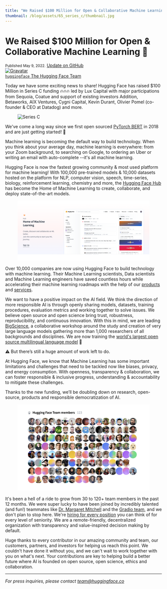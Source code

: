 ```yaml
---
title: "We Raised $100 Million for Open & Collaborative Machine Learning 🚀"
thumbnail: /blog/assets/65_series_c/thumbnail.jpg
---
```


<h1>We Raised $100 Million for Open & Collaborative Machine Learning 🚀</h1>

<div class="blog-metadata">
    <small>Published May 9, 2022.</small>
    <a target="_blank" class="btn no-underline text-sm mb-5 font-sans" href="https://github.com/huggingface/blog/blob/main/series-c.md">
        Update on GitHub
    </a>
</div>

<div class="author-card">
    <a href="/huggingface">
        <img class="avatar avatar-user" src="https://aeiljuispo.cloudimg.io/v7/https://s3.amazonaws.com/moonup/production/uploads/1583856921041-5dd96eb166059660ed1ee413.png?w=200&h=200&f=face" title="Gravatar">
        <div class="bfc">
            <code>huggingface</code>
            <span class="fullname">The Hugging Face Team</span>
        </div>
    </a>
</div>

Today we have some exciting news to share! Hugging Face has raised $100 Million in Series C funding 🔥🔥🔥 led by Lux Capital with major participations from Sequoia, Coatue and support of existing investors Addition, Betaworks, AIX Ventures, Cygni Capital, Kevin Durant, Olivier Pomel (co-founder & CEO at Datadog) and more.

<figure class="image table text-center m-0 w-full">
  <img src="/blog/assets/65_series_c/thumbnail.jpg" alt="Series C"/>
</figure>

We've come a long way since we first open sourced [PyTorch BERT](https://twitter.com/Thom_Wolf/status/1068637731281088513) in 2018 and are just getting started! 🙌

Machine learning is becoming the default way to build technology. When you think about your average day, machine learning is everywhere: from your Zoom background, to searching on Google, to ordering an Uber or writing an email with auto-complete --it's all machine learning.

Hugging Face is now the fastest growing community & most used platform for machine learning! With 100,000 pre-trained models & 10,000 datasets hosted on the platform for NLP, computer vision, speech, time-series, biology, reinforcement learning, chemistry and more, the [Hugging Face Hub](https://huggingface.co/models) has become the Home of Machine Learning to create, collaborate, and deploy state-of-the-art models.

<figure class="image table text-center m-0 w-full">
  <img src="assets/65_series_c/home-of-machine-learning.png" alt="The Home of Machine Learning"/>
</figure>

Over 10,000 companies are now using Hugging Face to build technology with machine learning. Their Machine Learning scientists, Data scientists and Machine Learning engineers have saved countless hours while accelerating their machine learning roadmaps with the help of our [products](https://huggingface.co/platform) and [services](https://huggingface.co/support). 

We want to have a positive impact on the AI field. We think the direction of more responsible AI is through openly sharing models, datasets, training procedures, evaluation metrics and working together to solve issues. We believe open source and open science bring trust, robustness, reproducibility, and continuous innovation. With this in mind, we are leading [BigScience](https://bigscience.huggingface.co/), a collaborative workshop around the study and creation of very large language models gathering more than 1,000 researchers of all backgrounds and disciplines. We are now training the [world's largest open source multilingual language model](https://twitter.com/BigScienceLLM) 🌸

⚠️ But there’s still a huge amount of work left to do.

At Hugging Face, we know that Machine Learning has some important limitations and challenges that need to be tackled now like biases, privacy, and energy consumption. With openness, transparency & collaboration, we can foster responsible & inclusive progress, understanding & accountability to mitigate these challenges.

Thanks to the new funding, we’ll be doubling down on research, open-source, products and responsible democratization of AI.

<figure class="image table text-center m-0 w-full">
  <img src="assets/65_series_c/team.png" alt="The Home of Machine Learning"/>
</figure>

It's been a hell of a ride to grow from 30 to 120+ team members in the past 12 months. We were super lucky to have been joined by incredibly talented (and fun!) teammates like [Dr. Margaret Mitchell](https://www.bloomberg.com/news/articles/2021-08-24/fired-at-google-after-critical-work-ai-researcher-mitchell-to-join-hugging-face) and the [Gradio team](https://gradio.app/joining-huggingface/), and we don't plan to stop here. We're [hiring for every position](https://apply.workable.com/huggingface) you can think of for every level of seniority. We are a remote-friendly, decentralized organization with transparency and value-inspired decision making by default.

Huge thanks to every contributor in our amazing community and team, our customers, partners, and investors for helping us reach this point. We couldn't have done it without you, and we can't wait to work together with you on what's next. Your contributions are key to helping build a better future where AI is founded on open source, open science, ethics and collaboration.

---

*For press inquiries, please contact <a href="mailto:team@huggingface.co">team@huggingface.co</a>*
